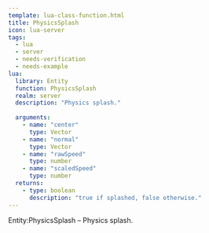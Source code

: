 ```yaml
---
template: lua-class-function.html
title: PhysicsSplash
icon: lua-server
tags:
  - lua
  - server
  - needs-verification
  - needs-example
lua:
  library: Entity
  function: PhysicsSplash
  realm: server
  description: "Physics splash."
  
  arguments:
    - name: "center"
      type: Vector
    - name: "normal"
      type: Vector
    - name: "rawSpeed"
      type: number
    - name: "scaledSpeed"
      type: number
  returns:
    - type: boolean
      description: "true if splashed, false otherwise."
---
```


<div class="lua__search__keywords">
Entity:PhysicsSplash &#x2013; Physics splash.
</div>
